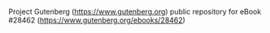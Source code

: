 Project Gutenberg (https://www.gutenberg.org) public repository for eBook #28462 (https://www.gutenberg.org/ebooks/28462)
